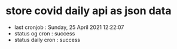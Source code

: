 # store covid daily api as json data

- last cronjob : Sunday, 25 April 2021 12:22:07
- status og cron : success
- status daily cron : success
      
      